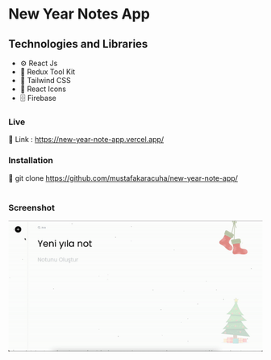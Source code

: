 # New Year Notes App

## Technologies and Libraries

- ⚙️ React Js 
- 💾 Redux Tool Kit
- 🚐 Tailwind CSS
- 🎨 React Icons
- 🗄 Firebase

### Live

🔗 Link : https://new-year-note-app.vercel.app/

### Installation

🔗 git clone https://github.com/mustafakaracuha/new-year-note-app/
<br/>
<br/>

### Screenshot

<img align="center" width="900" width="900"  src="https://github.com/mustafakaracuha/new-year-note-app/blob/master/src/assets/images/app.gif" alt="muskaracuha" />
